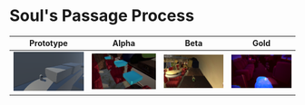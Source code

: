 # Soul's Passage Process

|       Prototype       |         Alpha        |        Beta          | Gold |
|-----------------------|----------------------|----------------------|------|
| ![Prototype](Images/SoulsPassageProto.png) | ![Alpha](Images/SoulsPassageAlpha.png) | ![Beta](Images/SoulsPassageBeta.png) | ![Gold](Images/SoulsPassageGold.png) |
